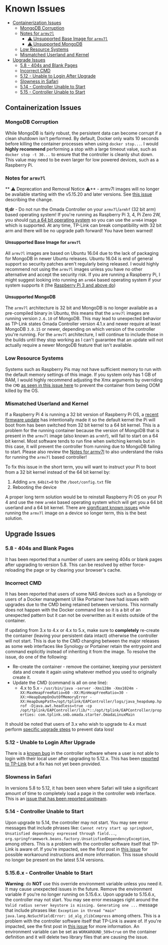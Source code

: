 # Known Issues

* [Containerization Issues](#containerization-issues)
    * [MongoDB Corruption](#mongodb-corruption)
    * [Notes for `armv7l`](#notes-for-armv7l)
        * [:warning: Unsupported Base Image for `armv7l`](#unsupported-base-image-for-armv7l)
        * [:warning: Unsupported MongoDB](#unsupported-mongodb)
    * [Low Resource Systems](#low-resource-systems)
    * [Mismatched Userland and Kernel](#mismatched-userland-and-kernel)
* [Upgrade Issues](#upgrade-issues)
    * [5.8 - 404s and Blank Pages](#58---404s-and-blank-pages)
    * [Incorrect CMD](#incorrect-cmd)
    * [5.12 - Unable to Login After Upgrade](#512---unable-to-login-after-upgrade)
    * [Slowness in Safari](#slowness-in-safari)
    * [5.14 - Controller Unable to Start](#514---controller-unable-to-start)
    * [5.15 - Controller Unable to Start](#515---controller-unable-to-start)

## Containerization Issues

### MongoDB Corruption

While MongoDB is fairly robust, the persistent data can become corrupt if a clean shutdown isn't performed. By default, Docker only waits 10 seconds before killing the container processes when using `docker stop...`. I would **highly recommend** performing a stop with a large timeout value, such as `docker stop -t 30...` to ensure that the controller is cleanly shut down. This value may need to be even larger for low powered devices, such as a Raspberry Pi.

### Notes for `armv7l`

** ⚠ Deprecation and Removal Notice ⚠** - armv7l images will no longer be available starting with the v5.15.20 and later versions. See [this issue](https://github.com/mbentley/docker-omada-controller/issues/542) describing the change.

**tl;dr** - Do not run the Omada Controller on your `armv7l`/`armhf` (32 bit arm) based operating system! If you're running as Raspberry Pi 3, 4, Pi Zero 2W, you should [run a 64 bit operating system](https://www.raspberrypi.com/news/raspberry-pi-os-64-bit/) so you can use the `arm64` image which is supported. At any time, TP-Link can break compatibility with 32 bit arm and there will be no upgrade path forward! You have been warned!

#### Unsupported Base Image for `armv7l`

All `armv7l` images are based on Ubuntu 16.04 due to the lack of packaging for MongoDB in newer Ubuntu releases. Ubuntu 16.04 is end of general support so security patches aren't regularly being released. I would highly recommend not using the `armv7l` images unless you have no other alternative and accept the security risk. If you are running a Raspberry Pi, I might suggest looking into running an `arm64` based operating system if your system supports it (the [Raspberry Pi 3 and above do](https://www.raspberrypi.com/news/raspberry-pi-os-64-bit/))

#### Unsupported MongoDB

The `armv7l` architecture is 32 bit and MongoDB is no longer available as a pre-compiled binary in Ubuntu, this means that the `armv7l` images are running version `2.6.10` of MongoDB. This may lead to unexpected behavior as TP-Link states Omada Controller version 4.1.x and newer require at least MongoDB `3.0.15` or newer, depending on which version of the controller you're running. For the `armv7l` architecture, I will continue to include those in the builds until they stop working as I can't guarantee that an update will not actually require a newer MongoDB feature that isn't available.

### Low Resource Systems

Systems such as Raspberry Pis may not have sufficient memory to run with the default memory settings of this image. If you system only has 1 GB of RAM, I would highly recommend adjusting the Xmx arguments by overriding the `CMD` [as seen in this issue here](https://github.com/mbentley/docker-omada-controller/issues/198#issuecomment-1100485810) to prevent the container from being OOM killed by the OS.

### Mismatched Userland and Kernel

If a Raspberry Pi 4 is running a 32 bit version of Raspberry Pi OS, a [recent firmware update](https://github.com/raspberrypi/firmware/issues/1795) has intentionally made it so the default kernel the Pi will boot from has been switched from 32 bit kernel to a 64 bit kernel. This is a problem for the running container because the version of MongoDB that is present in the `armv7l` image (also known as `armhf`), will fail to start on a 64 bit kernel. Most software tends to run fine when switching kernels but in this case, it will prevent the controller from running due to MongoDB failing to start. Please also review the [Notes for armv7l](#notes-for-armv7l) to also understand the risks for running the `armv7l` based controller!

To fix this issue in the short term, you will want to instruct your Pi to boot from a 32 bit kernel instead of the 64 bit kernel by:

1. Adding `arm_64bit=0` to the `/boot/config.txt` file
1. Rebooting the device

A proper long term solution would be to reinstall Raspberry Pi OS on your Pi 4 and use the new `arm64` based operating system which will get you a 64 bit userland and a 64 bit kernel. There are [significant known issues](#notes-for-armv7l) while running the `armv7l` image on a device so longer term, this is the best solution.

## Upgrade Issues

### 5.8 - 404s and Blank Pages

It has been reported that a number of users are seeing 404s or blank pages after upgrading to version 5.8. This can be resolved by either force-reloading the page or by clearing your browser's cache.

### Incorrect CMD

It has been reported that users of some NAS devices such as a Synology or users of a Docker management UI like Portainer have had issues with upgrades due to the CMD being retained between versions. This normally does not happen with the Docker command line so it is a bit of an unexpected pattern but it can not be overwritten as it exists outside of the container.

If updating from 3.x to 4.x or 4.x to 5.x, make sure to **completely** re-create the container (leaving your persistent data intact) otherwise the controller will not start. This is due to the CMD changing between the major releases as some web interfaces like Synology or Portainer retain the entrypoint and command explicitly instead of inheriting it from the image. To resolve the issue, do one of the following:

* Re-create the container - remove the container, keeping your persistent data and create it again using whatever method you used to originally create it.
* Update the CMD (command is all on one line):
    * 4.x to 5.x - `/usr/bin/java -server -Xms128m -Xmx1024m -XX:MaxHeapFreeRatio=60 -XX:MinHeapFreeRatio=30 -XX:+HeapDumpOnOutOfMemoryError -XX:HeapDumpPath=/opt/tplink/EAPController/logs/java_heapdump.hprof -Djava.awt.headless=true -cp /opt/tplink/EAPController/lib/*::/opt/tplink/EAPController/properties: com.tplink.smb.omada.starter.OmadaLinuxMain`

It should be noted that users of 3.x who wish to upgrade to 4.x must perform [specific upgrade steps](#upgrading-to-41-from-3210-or-below) to prevent data loss!

### 5.12 - Unable to Login After Upgrade

There is a [known bug](https://github.com/mbentley/docker-omada-controller/discussions/344#discussioncomment-7104908) in the controller software where a user is not able to login with their local user after upgrading to 5.12.x. This has been [reported to TP-Link](https://community.tp-link.com/en/business/forum/topic/623942) but a fix has not yet been provided.

### Slowness in Safari

In versions 5.8 to 5.12, it has been seen where Safari will take a significant amount of time to completely load a page in the controller web interface.  This is an [issue that has been reported upstream](https://community.tp-link.com/en/business/forum/topic/619304?replyId=1255404).

### 5.14 - Controller Unable to Start

Upon upgrade to 5.14, the controller may not start. You may see error messages that include phrases like: `Cannot retry start up springboot`, `Unsatisfied dependency expressed through field...`, `org.springframework.beans.factory.UnsatisfiedDependencyException`, among others. This is a problem with the controller software itself that TP-Link is aware of. If you're impacted, see the first post in [this issue](https://github.com/mbentley/docker-omada-controller/issues/418) for possible workaround instructions and more information. This issue should no longer be present on the latest 5.14 versions.

### 5.15.6.x - Controller Unable to Start

**Warning**: do **NOT** use this override environment variable unless you need it. It may cause unexpected issues in the future. Remove the environment variable if you're no longer running on 5.15.6.x. Upon upgrade to 5.15.6.x, the controller may not start. You may see error messages right around the `Valid radius server keystore is missing. Generating one ...` message that include phrases like: `Exception in thread "main" java.lang.NoSuchFieldError: id_alg_zlibCompress` among others. This is a problem with the controller software itself that TP-Link is aware of. If you're impacted, see the first post in [this issue](https://github.com/mbentley/docker-omada-controller/issues/509) for more information. An environment variable can be set as `WORKAROUND_509=true` on the container definition and it will delete two library files that are causing the issue.
